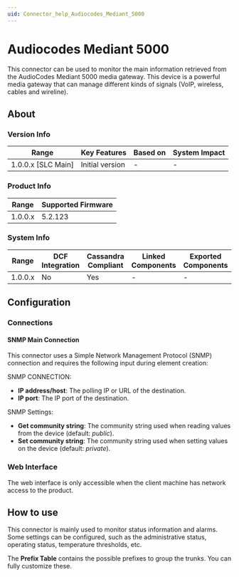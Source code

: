 ```yaml
---
uid: Connector_help_Audiocodes_Mediant_5000
---
```


# Audiocodes Mediant 5000

This connector can be used to monitor the main information retrieved from the AudioCodes Mediant 5000 media gateway. This device is a powerful media gateway that can manage different kinds of signals (VoIP, wireless, cables and wireline).

## About

### Version Info

| Range                | Key Features     | Based on     | System Impact     |
|----------------------|------------------|--------------|-------------------|
| 1.0.0.x [SLC Main]   | Initial version  | -            | -                 |

### Product Info

| Range     | Supported Firmware     |
|-----------|------------------------|
| 1.0.0.x   | 5.2.123                |

### System Info

| Range     | DCF Integration     | Cassandra Compliant     | Linked Components     | Exported Components     |
|-----------|---------------------|-------------------------|-----------------------|-------------------------|
| 1.0.0.x   | No                  | Yes                     | -                     | -                       |

## Configuration

### Connections

#### SNMP Main Connection

This connector uses a Simple Network Management Protocol (SNMP) connection and requires the following input during element creation:

SNMP CONNECTION:

- **IP address/host**: The polling IP or URL of the destination.
- **IP port**: The IP port of the destination.

SNMP Settings:

- **Get community string**: The community string used when reading values from the device (default: *public*).
- **Set community string**: The community string used when setting values on the device (default: *private*).

### Web Interface

The web interface is only accessible when the client machine has network access to the product.

## How to use

This connector is mainly used to monitor status information and alarms. Some settings can be configured, such as the administrative status, operating status, temperature thresholds, etc.

The **Prefix Table** contains the possible prefixes to group the trunks. You can fully customize these.
